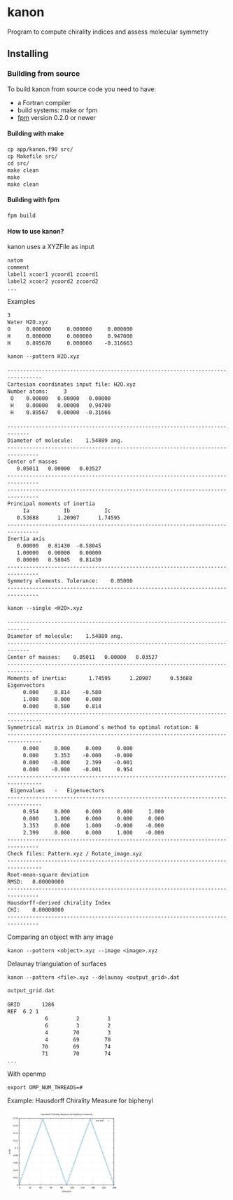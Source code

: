 kanon
======

Program to compute chirality indices and assess molecular symmetry 

## Installing

### Building from source

To build kanon from source code you need to have:
- a Fortran compiler
- build systems: make or fpm
- [fpm](https://github.com/fortran-lang/fpm) version 0.2.0 or newer

#### Building with make

```
cp app/kanon.f90 src/
cp Makefile src/
cd src/
make clean
make
make clean
```

#### Building with fpm

```
fpm build
```

#### How to use kanon?

kanon uses a XYZFile as input

```
natom
comment
label1 xcoor1 ycoord1 zcoord1
label2 xcoor2 ycoord2 zcoord2
...
```

Examples
```
3
Water H2O.xyz
O     0.000000     0.000000     0.000000
H     0.000000     0.000000     0.947000
H     0.895670     0.000000    -0.316663

```

```
kanon --pattern H2O.xyz

---------------------------------------------------------------------------------
Cartesian coordinates input file: H2O.xyz
Number atoms:     3
 O    0.00000   0.00000   0.00000
 H    0.00000   0.00000   0.94700
 H    0.89567   0.00000  -0.31666

-----------------------------------------------------------------------------
Diameter of molecule:    1.54889 ang.
--------------------------------------------------------------------------------
Center of masses
   0.05011   0.00000   0.03527
--------------------------------------------------------------------------------
--------------------------------------------------------------------------------
Principal moments of inertia
     Ia           Ib           Ic
   0.53688      1.20907      1.74595
--------------------------------------------------------------------------------
Inertia axis
   0.00000   0.81430  -0.58045
   1.00000   0.00000   0.00000
   0.00000   0.58045   0.81430
--------------------------------------------------------------------------------
Symmetry elements. Tolerance:    0.05000
--------------------------------------------------------------------------------

```
```
kanon --single <H2O>.xyz

-----------------------------------------------------------------------------
Diameter of molecule:    1.54889 ang.
-----------------------------------------------------------------------------
Center of masses:    0.05011   0.00000   0.03527
------------------------------------------------------------------------------
Moments of inertia:       1.74595      1.20907      0.53688
Eigenvectors
     0.000     0.814    -0.580
     1.000     0.000     0.000
     0.000     0.580     0.814
---------------------------------------------------------------------------------
Symmetrical matrix in Diamond`s method to optimal rotation: B
---------------------------------------------------------------------------------
     0.000     0.000     0.000     0.000
     0.000     3.353    -0.000    -0.000
     0.000    -0.000     2.399    -0.001
     0.000    -0.000    -0.001     0.954
---------------------------------------------------------------------------------
 Eigenvalues   -   Eigenvectors
---------------------------------------------------------------------------------
     0.954     0.000     0.000     0.000     1.000
     0.000     1.000     0.000     0.000     0.000
     3.353     0.000     1.000    -0.000    -0.000
     2.399     0.000     0.000     1.000    -0.000
--------------------------------------------------------------------------------
Check files: Pattern.xyz / Rotate_image.xyz
---------------------------------------------------------------------------------
Root-mean-square deviation
RMSD:   0.00000000
--------------------------------------------------------------------------------
Hausdorff-derived chirality Index
CHI:    0.00000000
--------------------------------------------------------------------------------
```

Comparing an object with any image

```
kanon --pattern <object>.xyz --image <image>.xyz

```

Delaunay triangulation of surfaces

```
kanon --pattern <file>.xyz --delaunay <output_grid>.dat

```

```
output_grid.dat

GRID       1286
REF  6 2 1
            6         2         1
            6         3         2
            4        70         3
            4        69        70
           70        69        74
           71        70        74
...

```
With openmp
```
export OMP_NUM_THREADS=#
```


Example: Hausdorff Chirality Measure for biphenyl

<img src="https://github.com/aslozada/kanon/blob/main/tests/HCM_bf.png" width="50%" height="50%">
 
